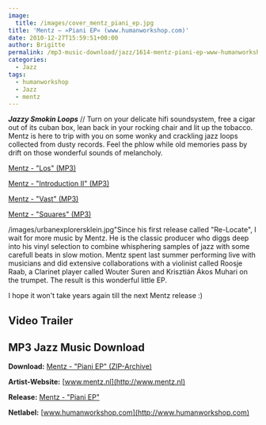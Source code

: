 ```yaml
---
image:
  title: /images/cover_mentz_piani_ep.jpg
title: 'Mentz – »Piani EP« (www.humanworkshop.com)'
date: 2010-12-27T15:59:51+00:00
author: Brigitte
permalink: /mp3-music-download/jazz/1614-mentz-piani-ep-www-humanworkshop-com
categories:
  - Jazz
tags:
  - humanworkshop
  - Jazz
  - mentz
---
```

***Jazzy Smokin Loops*** // Turn on your delicate hifi soundsystem, free a cigar out of its cuban box, lean back in your rocking chair and lit up the tobacco. Mentz is here to trip with you on some wonky and crackling jazz loops collected from dusty records. Feel the phlow while old memories pass by drift on those wonderful sounds of melancholy.

<!--mp3links-->


  
[Mentz - "Los" (MP3)](http://mp3.phlow.de/phlow_2010/01._mentz_-_piani_ep_-_los.mp3)
  
[Mentz - "Introduction II" (MP3)](http://mp3.phlow.de/phlow_2010/02._mentz_-_piani_ep_-_introduction_ii.mp3)
  
[Mentz - "Vast" (MP3)](http://mp3.phlow.de/phlow_2010/03._mentz_-_piani_ep_-_vast.mp3)
  
[Mentz - "Squares" (MP3)](http://mp3.phlow.de/phlow_2010/04._mentz_-_piani_ep_-_squares.mp3)
  
<!--mp3linksend-->

<!--more-->

<!--adsense-->

/images/urbanexplorersklein.jpg"Since his first release called "Re-Locate", I wait for more music by Mentz. He is the classic producer who diggs deep into his vinyl selection to combine whisphering samples of jazz with some carefull beats in slow motion. Mentz spent last summer performing live with musicians and did extensive collaborations with a violinist called Roosje Raab, a Clarinet player called Wouter Suren and Krisztián Ákos Muhari on the trumpet. The result is this wonderful little EP.

I hope it won't take years again till the next Mentz release :)

## Video Trailer



## MP3 Jazz Music Download

**Download:** [Mentz - "Piani EP" (ZIP-Archive)](http://www.humanworkshop.com/force_download.php?file=mp3/mentz_piani_ep.rar)
  
**Artist-Website:** [www.mentz.nl](http://www.mentz.nl)
  
**Release:** [Mentz - "Piani EP"](http://www.humanworkshop.com/index.php?modus=e_zine&sub=articles&item=162)
  
**Netlabel:** [www.humanworkshop.com](http://www.humanworkshop.com)